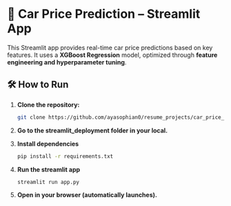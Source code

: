 # 🚗 Car Price Prediction – Streamlit App  

This Streamlit app provides real-time car price predictions based on key features. It uses a **XGBoost Regression** model, optimized through **feature engineering and hyperparameter tuning**.  

## 🛠 How to Run  

1. **Clone the repository:**  

   ```bash
   git clone https://github.com/ayasophian0/resume_projects/car_price_prediction/streamlit_deployment.git

2. **Go to the streamlit_deployment folder in your local.**

3. **Install dependencies**

   ```bash
   pip install -r requirements.txt

4. **Run the streamlit app**

   ```bash
   streamlit run app.py

5. **Open in your browser (automatically launches).**
